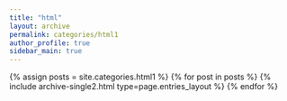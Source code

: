 ```yaml
---
title: "html"
layout: archive
permalink: categories/html1
author_profile: true
sidebar_main: true
---
```


{% assign posts = site.categories.html1 %}
{% for post in posts %} {% include archive-single2.html type=page.entries_layout %} {% endfor %}
